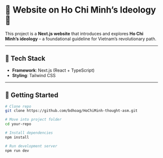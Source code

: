 # 🌸 Website on Ho Chi Minh’s Ideology 🌸

This project is a **Next.js website** that introduces and explores **Ho Chi Minh’s ideology** – a foundational guideline for Vietnam’s revolutionary path.

---

## 🚀 Tech Stack

- **Framework**: Next.js (React + TypeScript)
- **Styling**: Tailwind CSS

---

## 📌 Getting Started

```bash
# Clone repo
git clone https://github.com/bdhoag/HoChiMinh-thought-asm.git

# Move into project folder
cd your-repo

# Install dependencies
npm install

# Run development server
npm run dev
```
